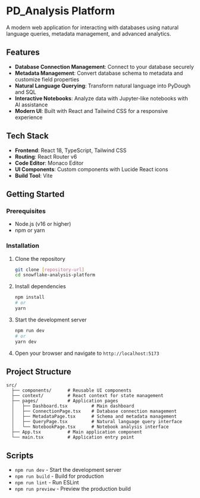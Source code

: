 # PD_Analysis Platform

A modern web application for interacting with databases using natural language queries, metadata management, and advanced analytics.

## Features

- **Database Connection Management**: Connect to your database securely
- **Metadata Management**: Convert database schema to metadata and customize field properties
- **Natural Language Querying**: Transform natural language into PyDough and SQL
- **Interactive Notebooks**: Analyze data with Jupyter-like notebooks with AI assistance
- **Modern UI**: Built with React and Tailwind CSS for a responsive experience

## Tech Stack

- **Frontend**: React 18, TypeScript, Tailwind CSS
- **Routing**: React Router v6
- **Code Editor**: Monaco Editor
- **UI Components**: Custom components with Lucide React icons
- **Build Tool**: Vite

## Getting Started

### Prerequisites

- Node.js (v16 or higher)
- npm or yarn

### Installation

1. Clone the repository
   ```bash
   git clone [repository-url]
   cd snowflake-analysis-platform
   ```

2. Install dependencies
   ```bash
   npm install
   # or
   yarn
   ```

3. Start the development server
   ```bash
   npm run dev
   # or
   yarn dev
   ```

4. Open your browser and navigate to `http://localhost:5173`

## Project Structure

```
src/
  ├── components/      # Reusable UI components
  ├── context/         # React context for state management
  ├── pages/           # Application pages
  │   ├── Dashboard.tsx         # Main dashboard
  │   ├── ConnectionPage.tsx    # Database connection management
  │   ├── MetadataPage.tsx      # Schema and metadata management
  │   ├── QueryPage.tsx         # Natural language query interface
  │   └── NotebookPage.tsx      # Notebook analysis interface
  ├── App.tsx          # Main application component
  └── main.tsx         # Application entry point
```

## Scripts

- `npm run dev` - Start the development server
- `npm run build` - Build for production
- `npm run lint` - Run ESLint
- `npm run preview` - Preview the production build
